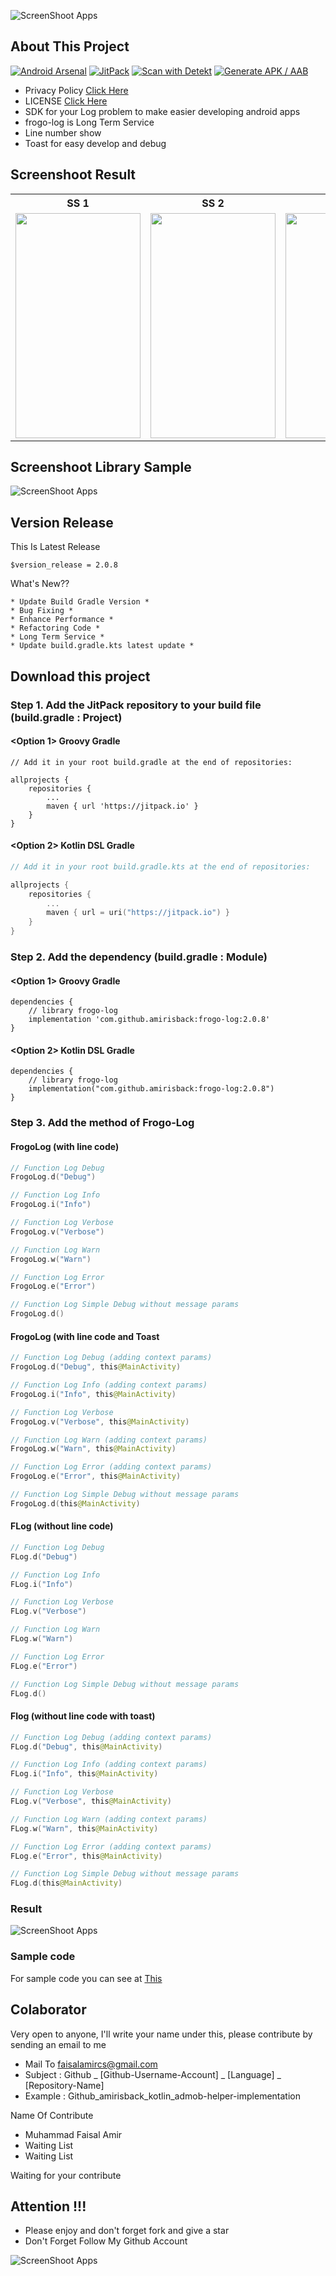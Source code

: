 ![ScreenShoot Apps](docs/image/ss_banner.png?raw=true)

## About This Project

[![Android Arsenal](https://img.shields.io/badge/Android%20Arsenal-frogo--log-brightgreen.svg?style=flat-square)](https://android-arsenal.com/details/1/8314)
[![JitPack](https://jitpack.io/v/amirisback/frogo-log.svg?style=flat-square)](https://jitpack.io/#amirisback/frogo-log)
[![Scan with Detekt](https://github.com/amirisback/frogo-log/actions/workflows/detekt-analysis.yml/badge.svg?style=flat-square)](https://github.com/amirisback/frogo-log/actions/workflows/detekt-analysis.yml)
[![Generate APK / AAB](https://github.com/amirisback/frogo-log/actions/workflows/generate-apk-aab.yml/badge.svg)](https://github.com/amirisback/frogo-log/actions/workflows/generate-apk-aab.yml)
- Privacy Policy [Click Here](https://github.com/amirisback/frogo-log/blob/master/PRIVACY-POLICY.md)
- LICENSE [Click Here](https://github.com/amirisback/frogo-log/blob/master/LICENSE)
- SDK for your Log problem to make easier developing android apps
- frogo-log is Long Term Service
- Line number show
- Toast for easy develop and debug

## Screenshoot Result
<table>
    <tr>
        <th>SS 1</th>
        <th>SS 2</th>
        <th>SS 3</th>
        <th>SS 4</th>
    </tr>
    <tr>
        <td><img width="200px" height="360px" src="docs/image/ss-1.png"></td>
        <td><img width="200px" height="360px" src="docs/image/ss-2.png"></td>
        <td><img width="200px" height="360px" src="docs/image/ss-3.png"></td>
        <td><img width="200px" height="360px" src="docs/image/ss-4.png"></td>
    </tr>
<table>

## Screenshoot Library Sample
![ScreenShoot Apps](docs/image/ss_result_1.png?raw=true)

## Version Release
This Is Latest Release

    $version_release = 2.0.8

What's New??

    * Update Build Gradle Version *
    * Bug Fixing *
    * Enhance Performance *
    * Refactoring Code *
    * Long Term Service *
    * Update build.gradle.kts latest update *

## Download this project

### Step 1. Add the JitPack repository to your build file (build.gradle : Project)

#### <Option 1> Groovy Gradle

    // Add it in your root build.gradle at the end of repositories:

    allprojects {
        repositories {
            ...
            maven { url 'https://jitpack.io' }
        }
    }

#### <Option 2> Kotlin DSL Gradle

```kotlin
// Add it in your root build.gradle.kts at the end of repositories:

allprojects {
    repositories {
        ...
        maven { url = uri("https://jitpack.io") }
    }
}
```

### Step 2. Add the dependency (build.gradle : Module)

#### <Option 1> Groovy Gradle

    dependencies {
        // library frogo-log
        implementation 'com.github.amirisback:frogo-log:2.0.8'
    }

#### <Option 2> Kotlin DSL Gradle

    dependencies {
        // library frogo-log
        implementation("com.github.amirisback:frogo-log:2.0.8")
    }

### Step 3. Add the method of Frogo-Log

#### FrogoLog (with line code)
```kotlin
// Function Log Debug
FrogoLog.d("Debug")

// Function Log Info
FrogoLog.i("Info")

// Function Log Verbose
FrogoLog.v("Verbose")

// Function Log Warn
FrogoLog.w("Warn")

// Function Log Error
FrogoLog.e("Error")

// Function Log Simple Debug without message params
FrogoLog.d()

```
#### FrogoLog (with line code and Toast
```kotlin
// Function Log Debug (adding context params)
FrogoLog.d("Debug", this@MainActivity)

// Function Log Info (adding context params)
FrogoLog.i("Info", this@MainActivity)

// Function Log Verbose
FrogoLog.v("Verbose", this@MainActivity)

// Function Log Warn (adding context params)
FrogoLog.w("Warn", this@MainActivity)

// Function Log Error (adding context params)
FrogoLog.e("Error", this@MainActivity)

// Function Log Simple Debug without message params
FrogoLog.d(this@MainActivity)
```

#### FLog (without line code)

```kotlin
// Function Log Debug
FLog.d("Debug")

// Function Log Info
FLog.i("Info")

// Function Log Verbose
FLog.v("Verbose")

// Function Log Warn
FLog.w("Warn")

// Function Log Error
FLog.e("Error")

// Function Log Simple Debug without message params
FLog.d()
```

#### Flog (without line code with toast)
```kotlin
// Function Log Debug (adding context params)
FLog.d("Debug", this@MainActivity)

// Function Log Info (adding context params)
FLog.i("Info", this@MainActivity)

// Function Log Verbose
FLog.v("Verbose", this@MainActivity)

// Function Log Warn (adding context params)
FLog.w("Warn", this@MainActivity)

// Function Log Error (adding context params)
FLog.e("Error", this@MainActivity)

// Function Log Simple Debug without message params
FLog.d(this@MainActivity)
```

### Result
![ScreenShoot Apps](docs/image/ss_result_2.png?raw=true)

### Sample code
For sample code you can see at [This](https://github.com/amirisback/frogo-log/blob/master/app/src/main/java/com/frogobox/logcat/MainActivity.kt)

## Colaborator
Very open to anyone, I'll write your name under this, please contribute by sending an email to me

- Mail To faisalamircs@gmail.com
- Subject : Github _ [Github-Username-Account] _ [Language] _ [Repository-Name]
- Example : Github_amirisback_kotlin_admob-helper-implementation

Name Of Contribute
- Muhammad Faisal Amir
- Waiting List
- Waiting List

Waiting for your contribute

## Attention !!!
- Please enjoy and don't forget fork and give a star
- Don't Forget Follow My Github Account

![ScreenShoot Apps](docs/image/mad_score.png?raw=true)